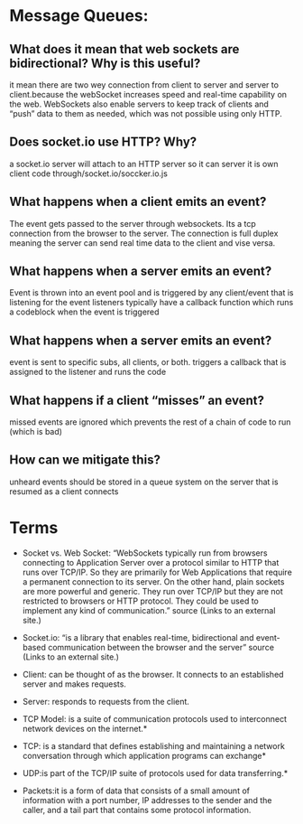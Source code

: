 # Message Queues:
## What does it mean that web sockets are bidirectional? Why is this useful?
it mean there are two wey connection from client to server and server to client.because the webSocket increases speed and real-time capability on the web. WebSockets also enable servers to keep track of clients and “push” data to them as needed, which was not possible using only HTTP.
## Does socket.io use HTTP? Why?
a socket.io server will attach to an HTTP server so it can server it is own client code through/socket.io/soccker.io.js
## What happens when a client emits an event?
The event gets passed to the server through websockets. Its a tcp connection from the browser to the server. The connection is full duplex meaning the server can send real time data to the client and vise versa.
## What happens when a server emits an event?
Event is thrown into an event pool and is triggered by any client/event that is listening for the event
listeners typically have a callback function which runs a codeblock when the event is triggered
## What happens when a server emits an event?
event is sent to specific subs, all clients, or both.
triggers a callback that is assigned to the listener and runs the code
## What happens if a client “misses” an event?
missed events are ignored which prevents the rest of a chain of code to run (which is bad)
## How can we mitigate this?
unheard events should be stored in a queue system on the server that is resumed as a client connects

# Terms
- Socket vs. Web Socket: “WebSockets typically run from browsers connecting to Application Server over a protocol similar to HTTP that runs over TCP/IP. So they are primarily for Web Applications that require a permanent connection to its server. On the other hand, plain sockets are more powerful and generic. They run over TCP/IP but they are not restricted to browsers or HTTP protocol. They could be used to implement any kind of communication.” source (Links to an external site.)

- Socket.io: “is a library that enables real-time, bidirectional and event-based communication between the browser and the server” source (Links to an external site.)

- Client: can be thought of as the browser. It connects to an established server and makes requests.

- Server: responds to requests from the client.

- TCP Model: is a suite of communication protocols used to interconnect network devices on the internet.*
- TCP: is a standard that defines establishing and maintaining a network conversation through which application programs can exchange*
- UDP:is part of the TCP/IP suite of protocols used for data transferring.*
- Packets:it is a form of data that consists of a small amount of information with a port number, IP addresses to the sender and the caller, and a tail part that contains some protocol information.
